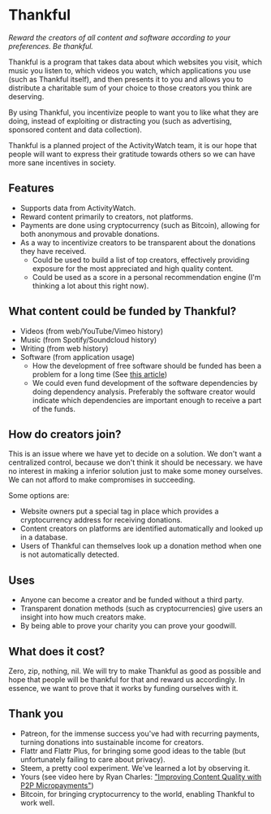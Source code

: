 Thankful
========

*Reward the creators of all content and software according to your preferences. Be thankful.*

Thankful is a program that takes data about which websites you visit, which music you listen to, which videos you watch, which applications you use (such as Thankful itself), and then presents it to you and allows you to distribute a charitable sum of your choice to those creators you think are deserving.

By using Thankful, you incentivize people to want you to like what they are doing, instead of exploiting or distracting you (such as advertising, sponsored content and data collection).

Thankful is a planned project of the ActivityWatch team, it is our hope that people will want to express their gratitude towards others so we can have more sane incentives in society.

## Features

 - Supports data from ActivityWatch.
 - Reward content primarily to creators, not platforms.
 - Payments are done using cryptocurrency (such as Bitcoin), allowing for both anonymous and provable donations.
 - As a way to incentivize creators to be transparent about the donations they have received.
   - Could be used to build a list of top creators, effectively providing exposure for the most appreciated and high quality content.
   - Could be used as a score in a personal recommendation engine (I'm thinking a lot about this right now).

## What content could be funded by Thankful?

 - Videos (from web/YouTube/Vimeo history)
 - Music (from Spotify/Soundcloud history)
 - Writing (from web history)
 - Software (from application usage)
   - How the development of free software should be funded has been a problem for a long time (See [this article](https://fosspost.org/opinions/people-be-thankful-for-free-software-developers))
   - We could even fund development of the software dependencies by doing dependency analysis. Preferably the software creator would indicate which dependencies are important enough to receive a part of the funds.

## How do creators join?

This is an issue where we have yet to decide on a solution. We don't want a centralized control, because we don't think it should be necessary. we have no interest in making a inferior solution just to make some money ourselves. We can not afford to make compromises in succeeding.

Some options are:

 - Website owners put a special tag in place which provides a cryptocurrency address for receiving donations.
 - Content creators on platforms are identified automatically and looked up in a database.
 - Users of Thankful can themselves look up a donation method when one is not automatically detected.

## Uses

 - Anyone can become a creator and be funded without a third party.
 - Transparent donation methods (such as cryptocurrencies) give users an insight into how much creators make.
 - By being able to prove your charity you can prove your goodwill.

## What does it cost?

Zero, zip, nothing, nil. We will try to make Thankful as good as possible and hope that people will be thankful for that and reward us accordingly. In essence, we want to prove that it works by funding ourselves with it.

## Thank you

 - Patreon, for the immense success you've had with recurring payments, turning donations into sustainable income for creators.
 - Flattr and Flattr Plus, for bringing some good ideas to the table (but unfortunately failing to care about privacy).
 - Steem, a pretty cool experiment. We've learned a lot by observing it.
 - Yours (see video here by Ryan Charles: ["Improving Content Quality with P2P Micropayments"](https://www.youtube.com/watch?v=EtYJ748LA1M))
 - Bitcoin, for bringing cryptocurrency to the world, enabling Thankful to work well.

